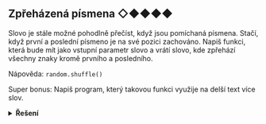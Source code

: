 ## Zpřeházená písmena ◇◆◆◆◆

Slovo je stále možné pohodlně přečíst, když jsou pomíchaná písmena. Stačí, když první a poslední písmeno je na své
pozici zachováno. Napiš funkci, která bude mít jako vstupní parametr slovo a vrátí slovo, kde zpřehází všechny znaky
kromě prvního a posledního.

Nápověda: `random.shuffle()`

Super bonus: Napiš program, který takovou funkci využije na delší text více slov.

<details>
<summary><b>Řešení</b></summary>


```python
import random


def zamichej_slovo(slovo):
    pismena_jako_list = list(slovo)
    stred = pismena_jako_list[1:-1]
    random.shuffle(stred)
    return slovo[0] + ''.join(stred) + slovo[-1]


print(zamichej_slovo('lokomotiva'))

text = '''Slovo je stále možné pohodlně přečíst, když jsou pomíchaná písmena.
Stačí, když první a poslední písmeno je na své pozici zachováno. Napiš funkci,
která bude mít jako vstupní parametr slovo a vrátí slovo, kde zpřehází všechny
znaky kromě prvního a posledního.
'''

zamichana_slova = []
for slovo in text.split():
    zamichana_slova.append(zamichej_slovo(slovo))

vysledny_text = ' '.join(zamichana_slova)
print(vysledny_text)
```

</details>
